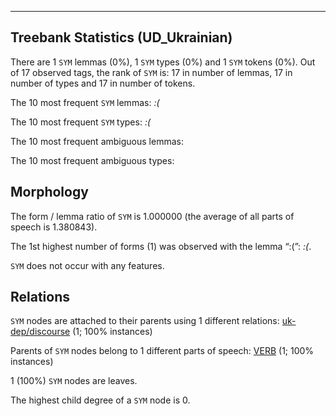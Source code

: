 

--------------------------------------------------------------------------------

## Treebank Statistics (UD_Ukrainian)

There are 1 `SYM` lemmas (0%), 1 `SYM` types (0%) and 1 `SYM` tokens (0%).
Out of 17 observed tags, the rank of `SYM` is: 17 in number of lemmas, 17 in number of types and 17 in number of tokens.

The 10 most frequent `SYM` lemmas: <em>:(</em>

The 10 most frequent `SYM` types:  <em>:(</em>

The 10 most frequent ambiguous lemmas: 

The 10 most frequent ambiguous types:  



## Morphology

The form / lemma ratio of `SYM` is 1.000000 (the average of all parts of speech is 1.380843).

The 1st highest number of forms (1) was observed with the lemma “:(”: <em>:(</em>.

`SYM` does not occur with any features.


## Relations

`SYM` nodes are attached to their parents using 1 different relations: [uk-dep/discourse]() (1; 100% instances)

Parents of `SYM` nodes belong to 1 different parts of speech: [VERB]() (1; 100% instances)

1 (100%) `SYM` nodes are leaves.

The highest child degree of a `SYM` node is 0.

